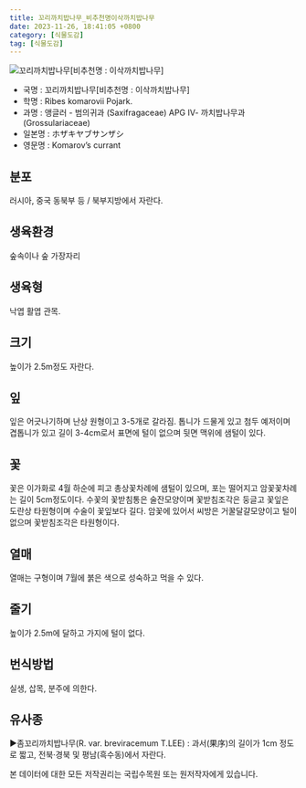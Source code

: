 ```yaml
---
title: 꼬리까치밥나무_비추천명이삭까치밥나무
date: 2023-11-26, 18:41:05 +0800
category: [식물도감]
tag: [식물도감]
---
```




![꼬리까치밥나무[비추천명 : 이삭까치밥나무]](http://www.nature.go.kr/fileUpload/plants/basic/Saxifragaceae/Ribes/28932/5_th2.JPG)
- 국명 : 꼬리까치밥나무[비추천명 : 이삭까치밥나무]
- 학명 : Ribes komarovii Pojark.
- 과명 : 앵글러 - 범의귀과 (Saxifragaceae) APG Ⅳ- 까치밥나무과 (Grossulariaceae)
- 일본명 : ホザキヤブサンザシ
- 영문명 : Komarov’s currant


## 분포
러시아, 중국 동북부 등 / 북부지방에서 자란다.
## 생육환경
숲속이나 숲 가장자리
## 생육형
낙엽 활엽 관목.
## 크기
높이가 2.5m정도 자란다.
## 잎
잎은 어긋나기하며 난상 원형이고 3-5개로 갈라짐. 톱니가 드물게 있고 첨두 예저이며 겹톱니가 있고 길이 3-4cm로서 표면에 털이 없으며 뒷면 맥위에 샘털이 있다.
## 꽃
꽃은 이가화로 4월 하순에 피고 총상꽃차례에 샘털이 있으며, 포는 떨어지고 암꽃꽃차례는 길이 5cm정도이다. 수꽃의 꽃받침통은 술잔모양이며 꽃받침조각은 둥글고 꽃잎은 도란상 타원형이며 수술이 꽃잎보다 길다. 암꽃에 있어서 씨방은 거꿀달걀모양이고 털이 없으며 꽃받침조각은 타원형이다.
## 열매
열매는 구형이며 7월에 붉은 색으로 성숙하고 먹을 수 있다.
## 줄기
높이가 2.5m에 달하고 가지에 털이 없다.
## 번식방법
실생, 삽목, 분주에 의한다.
## 유사종
▶좀꼬리까치밥나무(R. var. breviracemum T.LEE) : 과서(果序)의 길이가 1cm 정도로 짧고, 전북·경북 및 평남(흑수동)에서 자란다.






본 데이터에 대한 모든 저작권리는 국립수목원 또는 원저작자에게 있습니다.
